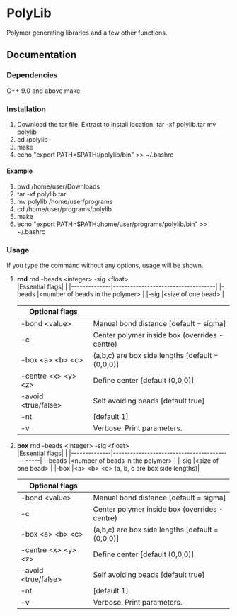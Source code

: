 # PolyLib
Polymer generating libraries and a few other functions.
## Documentation
### Dependencies
C++ 9.0 and above
make

### Installation
1.  Download the tar file. Extract to install location.
    tar -xf polylib.tar
    mv polylib <install location>
2.  cd <install location>/polylib
3.  make
4.  echo "export PATH=$PATH:<install location>/polylib/bin" >> ~/.bashrc
#### Example
1.  pwd
    /home/user/Downloads
2.  tar -xf polylib.tar
3.  mv polylib /home/user/programs
4.  cd /home/user/programs/polylib
5.  make
6.  echo "export PATH=$PATH:/home/user/programs/polylib/bin" >> ~/.bashrc
    
### Usage
If you type the command without any options, usage will be shown.
1.  **rnd** 
    rnd -beads \<integer\> -sig \<float\></br>
    |Essential flags|                                    |
    |--------------|------------------------------------|
    |-beads        |\<number of beads in the polymer\>  |
    |-sig          |\<size of one bead\>                |
    
    
    |Optional flags            |                                                   |
    |-------------------------|---------------------------------------------------|
    |-bond \<value\>          |Manual bond distance \[default = sigma\]           |
    |-c                       |Center polymer inside box (overrides -centre)      |
    |-box \<a\> \<b\> \<c\>   |(a,b,c) are box side lengths \[default = (0,0,0)\] |
    |-centre \<x\> \<y\> \<z\>|Define center \[default (0,0,0)\]                   |
    |-avoid \<true/false\>    |Self avoiding beads \[default true\]               |
    |-nt                      |<number of CPU threads to use> \[default 1\]       |
    |-v                       |Verbose. Print parameters.                         |
    
 2. **box**
    rnd -beads \<integer\> -sig \<float\></br>
    |Essential flags|                                                |
    |--------------|------------------------------------------------|
    |-beads        |\<number of beads in the polymer\>              |
    |-sig          |\<size of one bead\>                            |
    |-box          |\<a\> \<b\> \<c\> (a, b, c are box side lengths)|
    
    |Optional flags            |                                                   |
    |-------------------------|---------------------------------------------------|
    |-bond \<value\>          |Manual bond distance \[default = sigma\]           |
    |-c                       |Center polymer inside box (overrides -centre)      |
    |-box \<a\> \<b\> \<c\>   |(a,b,c) are box side lengths \[default = (0,0,0)\] |
    |-centre \<x\> \<y\> \<z\>|Define center \[default (0,0,0)\]                   |
    |-avoid \<true/false\>    |Self avoiding beads \[default true\]               |
    |-nt                      |<number of CPU threads to use> \[default 1\]       |
    |-v                       |Verbose. Print parameters.                         |
    
